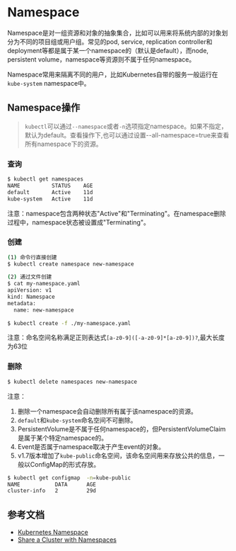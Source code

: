 # Namespace

Namespace是对一组资源和对象的抽象集合，比如可以用来将系统内部的对象划分为不同的项目组或用户组。常见的pod, service, replication controller和deployment等都是属于某一个namespace的（默认是default），而node, persistent volume，namespace等资源则不属于任何namespace。

Namespace常用来隔离不同的用户，比如Kubernetes自带的服务一般运行在`kube-system` namespace中。

## Namespace操作

> `kubectl`可以通过`--namespace`或者`-n`选项指定namespace。如果不指定，默认为default。查看操作下,也可以通过设置--all-namespace=true来查看所有namespace下的资源。

### 查询

```sh
$ kubectl get namespaces
NAME          STATUS    AGE
default       Active    11d
kube-system   Active    11d
```

注意：namespace包含两种状态"Active"和"Terminating"。在namespace删除过程中，namespace状态被设置成"Terminating"。


### 创建

```sh
(1) 命令行直接创建
$ kubectl create namespace new-namespace
    
(2) 通过文件创建
$ cat my-namespace.yaml
apiVersion: v1
kind: Namespace
metadata:
  name: new-namespace
    
$ kubectl create -f ./my-namespace.yaml

```

注意：命名空间名称满足正则表达式`[a-z0-9]([-a-z0-9]*[a-z0-9])?`,最大长度为63位



### 删除

```sh
$ kubectl delete namespaces new-namespace
```

注意：

1. 删除一个namespace会自动删除所有属于该namespace的资源。
2. `default`和`kube-system`命名空间不可删除。
3. PersistentVolume是不属于任何namespace的，但PersistentVolumeClaim是属于某个特定namespace的。
4. Event是否属于namespace取决于产生event的对象。
5. v1.7版本增加了`kube-public`命名空间，该命名空间用来存放公共的信息，一般以ConfigMap的形式存放。

```sh
$ kubectl get configmap  -n=kube-public
NAME           DATA      AGE
cluster-info   2         29d
```

## 参考文档

- [Kubernetes Namespace](https://kubernetes.io/docs/concepts/overview/working-with-objects/namespaces/)
- [Share a Cluster with Namespaces](https://kubernetes.io/docs/tasks/administer-cluster/namespaces/)
